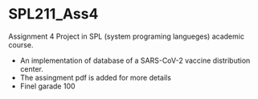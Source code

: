 # SPL211_Ass4
  Assignment 4 Project in SPL (system programing langueges) academic course.
 - An implementation of database of a SARS-CoV-2 vaccine distribution center.
 - The assingment pdf is added for more details
- Finel garade 100
